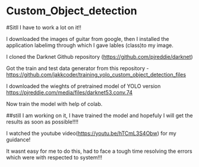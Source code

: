 # Custom_Object_detection
#Sitll I have to work a lot on it!!

 I downloaded the images of guitar from google, then I installed the application labelimg through which I gave lables (class)to my image.
 
 I cloned the Darknet Github repository (https://github.com/pjreddie/darknet)
 
 Got the train and test data generator from this repository -https://github.com/jakkcoder/training_yolo_custom_object_detection_files
 
 I downloaded the wieghts of pretrained model of YOLO version https://pjreddie.com/media/files/darknet53.conv.74
 
 Now train the model with help of colab.
 
 ##still I am working on it, I have trained the model and hopefuly I will get the results as soon as possible!!!!


I watched the youtube video(https://youtu.be/hTCmL3S4Obw) for my guidance!


It wasnt easy for me to do this, had to face a tough time resolving the errors which were with respected to system!!!
